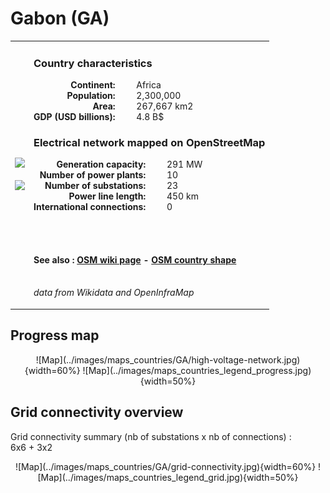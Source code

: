 # Gabon (GA)

<table width="90%">
<tr>
<td>
<img src="http://commons.wikimedia.org/wiki/Special:FilePath/Flag%20of%20Gabon.svg" width="250">
<br><br>
<img src="http://commons.wikimedia.org/wiki/Special:FilePath/Gabon%20%28orthographic%20projection%29.svg" width="250"></td>
<td>
<h3>Country characteristics</h3>
<div style="display: inline-block;text-align:right;margin-right:30px;font-weight: bold;">
Continent:<br>Population:<br>Area:<br>GDP (USD billions):
</div>
<div style="display: inline-block;">
Africa<br>2,300,000<br>267,667 km2<br>4.8 B$
</div>
<h3>Electrical network mapped on OpenStreetMap</h3>
<div style="display: inline-block;text-align:right;margin-right:30px;font-weight: bold;">Generation capacity:<br>
Number of power plants:<br>
Number of substations:<br>
Power line length:<br>
International connections:<br>
</div>
<div style="display: inline-block;">291 MW<br>
10<br>
23<br>
450 km<br>
0<br>
</div>

<br><br><h4>See also :
<a href="https://wiki.openstreetmap.org/wiki/Power_networks/Gabon" target="_blank">OSM wiki page</a> -
<a href="https://openstreetmap.org/relation/192793" target="_blank">OSM country shape</a>
</h4>

<br><i>data from Wikidata and OpenInfraMap</i>
</td>
</tr>
</table>


## Progress map

<center>
![Map](../images/maps_countries/GA/high-voltage-network.jpg){width=60%}
![Map](../images/maps_countries_legend_progress.jpg){width=50%}
</center>



## Grid connectivity overview

Grid connectivity summary (nb of substations x nb of connections) :<br>6x6 + 3x2

<center>
![Map](../images/maps_countries/GA/grid-connectivity.jpg){width=60%}
![Map](../images/maps_countries_legend_grid.jpg){width=50%}
</center>

